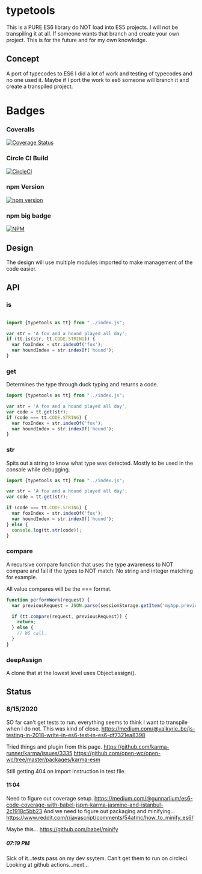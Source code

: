 # typetools

This is a PURE ES6 library do NOT load into ES5 projects.
I will not be transpiling it at all.  If someone wants that branch and create your own project.
This is for the future and for my own knowledge.

## Concept

A port of typecodes to ES6
I did a lot of work and testing of typecodes and no one used it.
Maybe if I port the work to es6 someone will branch it and create a transpiled project.


# Badges

### Coveralls

[![Coverage Status](https://coveralls.io/repos/github/cbuteau/typetools/badge.svg)](https://coveralls.io/github/cbuteau/typetools)

### Circle CI Build

[![CircleCI](https://circleci.com/gh/cbuteau/typetools.svg?style=svg)](https://circleci.com/gh/cbuteau/typetools)

### npm Version

[![npm version](http://img.shields.io/npm/v/typetools.svg?style=flat)](https://npmjs.org/package/typetools "View this project on npm")


### npm big badge

[![NPM](https://nodei.co/npm/typetools.png)](https://nodei.co/npm/typetools/)


## Design

The design will use multiple modules imported to make management of the code easier.

## API

### is

```javascript

import {typetools as tt} from "../index.js";

var str = 'A fox and a hound played all day';
if (tt.is(str, tt.CODE.STRING)) {
  var foxIndex = str.indexOf('fox');
  var houndIndex = str.indexOf('hound');
}

```

### get

Determines the type through duck typing and returns a code.

```javascript
import {typetools as tt} from "../index.js";

var str = 'A fox and a hound played all day';
var code = tt.get(str);
if (code === tt.CODE.STRING) {
  var foxIndex = str.indexOf('fox');
  var houndIndex = str.indexOf('hound');
}
```

### str

Spits out a string to know what type was detected.
Mostly to be used in the console while debugging.

```javascript
import {typetools as tt} from "../index.js";

var str = 'A fox and a hound played all day';
var code = tt.get(str);

if (code === tt.CODE.STRING) {
  var foxIndex = str.indexOf('fox');
  var houndIndex = str.indexOf('hound');
} else {
  console.log(tt.str(code));
}
```


### compare

A recursive compare function that uses the type awareness to NOT compare and fail if the types to NOT match.  No string and integer matching for example.

All value compares will be the === format.

```javascript
function performWork(request) {
  var previousRequest = JSON.parse(sessionStorage.getItem('myApp.previousRequest'));

  if (tt.compare(request, previousRequest)) {
    return;
  } else {
    // WS call.
  }
}
```

### deepAssign

A clone that at the lowest level uses Object.assign().


## Status

### 8/15/2020

SO far can't get tests to run.
everything seems to think I want to transpile when I do not.
This was kind of close.
https://medium.com/@valkyrie_be/js-testing-in-2018-write-in-es6-test-in-es6-df7321ea8398

Tried things and plugin from this page.
https://github.com/karma-runner/karma/issues/3335
https://github.com/open-wc/open-wc/tree/master/packages/karma-esm

Still getting 404 on import instruction in test file.

#### 11:04

Need to figure out coverage setup.
https://medium.com/@gunnarlium/es6-code-coverage-with-babel-jspm-karma-jasmine-and-istanbul-2c1918c5bb23
And we need to figure out packaging and minifying...
https://www.reddit.com/r/javascript/comments/54atmc/how_to_minify_es6/

Maybe this...
https://github.com/babel/minify

##### 07:19 PM

Sick of it...tests pass on my dev ssytem.
Can't get them to run on circleci.
Looking at github actions...next...
